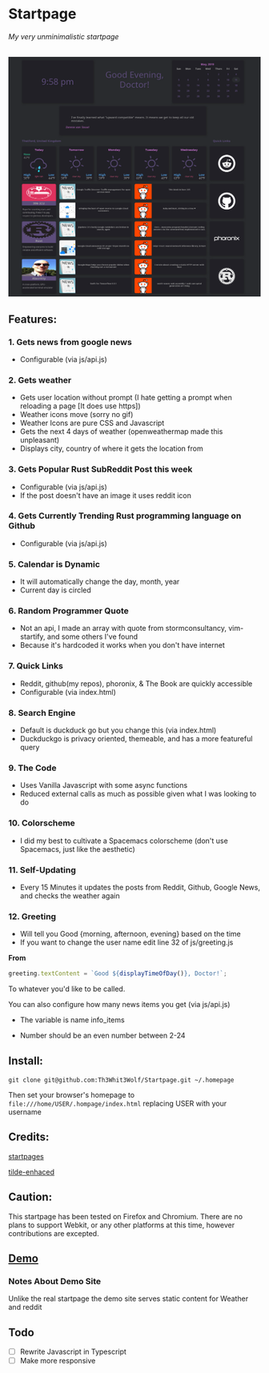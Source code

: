 # Startpage

###### My very unminimalistic startpage

![screenshot](screenshot.png)

## Features:

### <b>1.</b> Gets news from google news

- Configurable (via js/api.js)

### <b>2.</b> Gets weather

- Gets user location without prompt (I hate getting a prompt when reloading a page [It does use https])
- Weather icons move (sorry no gif)
- Weather Icons are pure CSS and Javascript
- Gets the next 4 days of weather (openweathermap made this unpleasant)
- Displays city, country of where it gets the location from

### <b>3.</b> Gets Popular Rust SubReddit Post this week

- Configurable (via js/api.js)
- If the post doesn't have an image it uses reddit icon

### <b>4.</b> Gets Currently Trending Rust programming language on Github

- Configurable (via js/api.js)

### <b>5.</b> Calendar is Dynamic

- It will automatically change the day, month, year
- Current day is circled

### <b>6.</b> Random Programmer Quote

- Not an api, I made an array with quote from stormconsultancy, vim-startify, and some others I've found
- Because it's hardcoded it works when you don't have internet

### <b>7.</b> Quick Links

- Reddit, github(my repos), phoronix, & The Book are quickly accessible
- Configurable (via index.html)

### <b>8.</b> Search Engine

- Default is duckduck go but you change this (via index.html)
- Duckduckgo is privacy oriented, themeable, and has a more featureful query

### <b>9.</b> The Code

- Uses Vanilla Javascript with some async functions
- Reduced external calls as much as possible given what I was looking to do

### <b>10.</b> Colorscheme

- I did my best to cultivate a Spacemacs colorscheme (don't use Spacemacs, just like the aesthetic)

### <b>11.</b> Self-Updating

- Every 15 Minutes it updates the posts from Reddit, Github, Google News, and checks the weather again

### <b>12.</b> Greeting

- Will tell you Good {morning, afternoon, evening} based on the time
- If you want to change the user name edit line 32 of js/greeting.js

<b>From</b>

```javascript
greeting.textContent = `Good ${displayTimeOfDay()}, Doctor!`;
```

To whatever you'd like to be called.

You can also configure how many news items you get (via js/api.js)

- The variable is name info_items

- Number should be an even number between 2-24

## Install:

```shell
git clone git@github.com:Th3Whit3Wolf/Startpage.git ~/.homepage
```

Then set your browser's homepage to `file:///home/USER/.hompage/index.html`
replacing USER with your username

## Credits:

[startpages](https://www.reddit.com/r/startpages/)

[tilde-enhaced](https://github.com/Ozencb/tilde-enhanced)

## Caution:

This startpage has been tested on Firefox and Chromium.
There are no plans to support Webkit, or any other platforms at this time, however contributions are
excepted.

## [Demo](https://th3whit3wolf.github.io/Startpage/)

### Notes About Demo Site

Unlike the real startpage the demo site serves static content for Weather and reddit

## Todo

- [ ] Rewrite Javascript in Typescript
- [ ] Make more responsive
